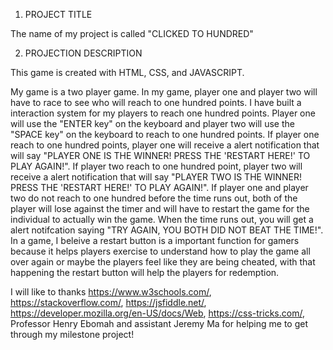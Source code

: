 1. PROJECT TITLE

The name of my project is called "CLICKED TO HUNDRED"

2. PROJECTION DESCRIPTION

This game is created with HTML, CSS, and JAVASCRIPT.

My game is a two player game. In my game, player one and player two will have to race
to see who will reach to one hundred points. I have built a interaction system for my
players to reach one hundred points. Player one will use the "ENTER key" on the keyboard
and player two will use the "SPACE key" on the keyboard to reach to one hundred points.
If player one reach to one hundred points, player one will receive a alert notification that will say
"PLAYER ONE IS THE WINNER! PRESS THE 'RESTART HERE!' TO PLAY AGAIN!". If player two reach to one hundred point,
player two will receive a alert notification that will say "PLAYER TWO IS THE WINNER! PRESS THE 'RESTART HERE!' TO PLAY AGAIN!".
If player one and player two do not reach to one hundred before the time runs out, both of the player will lose against the timer
and will have to restart the game for the individual to actually win the game. When the time runs out, you will get a alert notifcation
saying "TRY AGAIN, YOU BOTH DID NOT BEAT THE TIME!". In a game, I beleive a restart button is a important function for gamers because
it helps players exercise to understand how to play the game all over again or maybe the players feel like they are being cheated, with that happening the restart button will help the players for redemption.

I will like to thanks https://www.w3schools.com/, https://stackoverflow.com/, https://jsfiddle.net/, https://developer.mozilla.org/en-US/docs/Web, https://css-tricks.com/, Professor Henry Ebomah and assistant Jeremy Ma for helping me to get through my milestone project!
